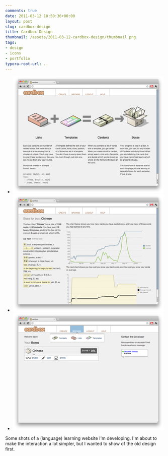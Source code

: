 ```yaml
---
comments: true
date: 2011-03-12 10:50:36+00:00
layout: post
slug: cardbox-design
title: Cardbox Design
thumbnail: /assets/2011-03-12-cardbox-design/thumbnail.png
tags:
- design
- icons
- portfolio
typora-root-url: ..
---
```


  * ![](/assets/2011-03-12-cardbox-design/cardbox-help.png)
  * ![](/assets/2011-03-12-cardbox-design/cardbox-stats.png)
  * ![](/assets/2011-03-12-cardbox-design/cardbox-home.png)

Some shots of a (language) learning website I'm developing. I'm about to make the interaction a lot simpler, but I wanted to show of the old design first.



